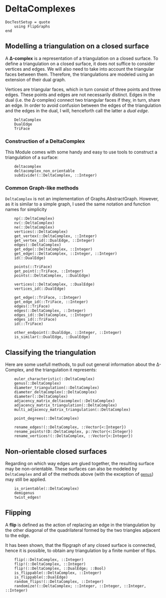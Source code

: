 # DeltaComplexes
```@meta
DocTestSetup = quote
    using FlipGraphs
end
```
## Modelling a triangulation on a closed surface

A **Δ-complex** is a representation of a triangulation on a closed surface.
To define a triangulation on a closed surface, it does not suffice to consider vertices and edges. We will also need to take into account the triangular faces between them. Therefore, the triangulations are modeled using an extension of their dual graph.

Vertices are triangular faces, which in turn consist of three points and three edges. These points and edges are not necessarily distinct.
Edges in the dual (i.e. the Δ-complex) connect two triangular faces if they, in turn, share an edge. In order to avoid confusion between the edges of the triangulation and the edges in the dual, I will, henceforth call the latter a *dual edge*.

```@docs
    DeltaComplex
    DualEdge
    TriFace
```

### Construction of a DeltaComplex

This Module comes with some handy and easy to use tools to construct a triangulation of a surface:

```@docs
    deltacomplex
    deltacomplex_non_orientable
    subdivide!(::DeltaComplex, ::Integer)
```
### Common Graph-like methods

`DeltaComplex` is not an implementation of Graphs.AbstractGraph. However, as it is similar to a simple graph, I used the same notation and function names for simplicity

```@docs 
    np(::DeltaComplex)
    nv(::DeltaComplex)
    ne(::DeltaComplex)
    vertices(::DeltaComplex)
    get_vertex(::DeltaComplex, ::Integer)
    get_vertex_id(::DualEdge, ::Integer)
    edges(::DeltaComplex)
    get_edge(::DeltaComplex, ::Integer)
    get_edge(::DeltaComplex, ::Integer, ::Integer)
    id(::DualEdge)

    points(::TriFace)
    get_point(::TriFace, ::Integer)
    points(::DeltaComplex, ::DualEdge)

    vertices(::DeltaComplex, ::DualEdge)
    vertices_id(::DualEdge)

    get_edge(::TriFace, ::Integer) 
    get_edge_id(::TriFace, ::Integer)
    edges(::TriFace)
    edges(::DeltaComplex, ::Integer)
    edges_id(::DeltaComplex, ::Integer) 
    edges_id(::TriFace) 
    id(::TriFace) 

    other_endpoint(::DualEdge, ::Integer, ::Integer)
    is_similar(::DualEdge, ::DualEdge)
```

## Classifying the triangulation

Here are some usefull methods, to pull out general information about the Δ-Complex, and the triangulation it represents:

```@docs
    euler_characteristic(::DeltaComplex)
    genus(::DeltaComplex)
    diameter_triangulation(::DeltaComplex)
    diameter_deltaComplex(::DeltaComplex)
    diameter(::DeltaComplex)
    adjacency_matrix_deltacomplex(::DeltaComplex)
    adjacency_matrix_triangulation(::DeltaComplex)
    multi_adjacency_matrix_triangulation(::DeltaComplex)
```

```@docs
    point_degrees(::DeltaComplex)
```

```@docs
    rename_edges!(::DeltaComplex, ::Vector{<:Integer})
    rename_points!(D::DeltaComplex, p::Vector{<:Integer})
    rename_vertices!(::DeltaComplex, ::Vector{<:Integer})
```

## Non-orientable closed surfaces

Regarding on which way edges are glued together, the resulting surface may be non-orientable. These surfaces can also be modeled by `DeltaComplex` and all of the methods above (with the exception of [`genus`](@ref)) may still be applied.

```@docs
    is_orientable(::DeltaComplex)
    demigenus
    twist_edges!
```

## Flipping

A **flip** is defined as the action of replacing an edge in the triangulation by the other diagonal of the quadrilateral formed by the two triangles adjacent to the edge.

It has been shown, that the flipgraph of any closed surface is connected, hence it is possible, to obtain any triangulation by a finite number of flips.

```@docs
    flip(::DeltaComplex, ::Integer)
    flip!(::DeltaComplex, ::Integer)
    flip!(::DeltaComplex, ::DualEdge; ::Bool)
    is_flippable(::DeltaComplex, ::Integer)
    is_flippable(::DualEdge)
    random_flips!(::DeltaComplex, ::Integer)
    randomize!(::DeltaComplex; ::Integer, ::Integer, ::Integer, ::Integer)
```